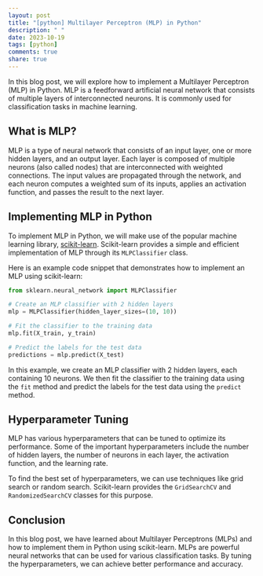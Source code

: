 ```yaml
---
layout: post
title: "[python] Multilayer Perceptron (MLP) in Python"
description: " "
date: 2023-10-19
tags: [python]
comments: true
share: true
---
```


In this blog post, we will explore how to implement a Multilayer Perceptron (MLP) in Python. MLP is a feedforward artificial neural network that consists of multiple layers of interconnected neurons. It is commonly used for classification tasks in machine learning.

## What is MLP?

MLP is a type of neural network that consists of an input layer, one or more hidden layers, and an output layer. Each layer is composed of multiple neurons (also called nodes) that are interconnected with weighted connections. The input values are propagated through the network, and each neuron computes a weighted sum of its inputs, applies an activation function, and passes the result to the next layer.

## Implementing MLP in Python

To implement MLP in Python, we will make use of the popular machine learning library, [scikit-learn](https://scikit-learn.org/). Scikit-learn provides a simple and efficient implementation of MLP through its `MLPClassifier` class.

Here is an example code snippet that demonstrates how to implement an MLP using scikit-learn:

```python
from sklearn.neural_network import MLPClassifier

# Create an MLP classifier with 2 hidden layers
mlp = MLPClassifier(hidden_layer_sizes=(10, 10))

# Fit the classifier to the training data
mlp.fit(X_train, y_train)

# Predict the labels for the test data
predictions = mlp.predict(X_test)
```

In this example, we create an MLP classifier with 2 hidden layers, each containing 10 neurons. We then fit the classifier to the training data using the `fit` method and predict the labels for the test data using the `predict` method.

## Hyperparameter Tuning

MLP has various hyperparameters that can be tuned to optimize its performance. Some of the important hyperparameters include the number of hidden layers, the number of neurons in each layer, the activation function, and the learning rate.

To find the best set of hyperparameters, we can use techniques like grid search or random search. Scikit-learn provides the `GridSearchCV` and `RandomizedSearchCV` classes for this purpose.

## Conclusion

In this blog post, we have learned about Multilayer Perceptrons (MLPs) and how to implement them in Python using scikit-learn. MLPs are powerful neural networks that can be used for various classification tasks. By tuning the hyperparameters, we can achieve better performance and accuracy.